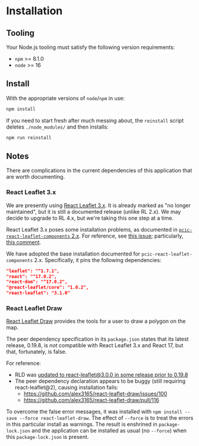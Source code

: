 # Installation

## Tooling

Your Node.js tooling must satisfy the following version requirements:

- `npm` >= 8.1.0
- `node` >= 16

## Install

With the appropriate versions of `node`/`npm` in use:

```bash
npm install
```

If you need to start fresh after much messing about, the `reinstall` script
deletes `./node_modules/` and then installs:

```bash
npm run reinstall
```

## Notes

There are complications in the current dependencies of this application that
are worth documenting.

### React Leaflet 3.x

We are presently using [React Leaflet 3.x](https://react-leaflet.js.org/docs/v3/start-introduction/). It is already marked as
"no longer maintained", but it is still a documented release (unlike RL 2.x).
We may decide to upgrade to RL 4.x, but we're taking this one step at a time.

React Leaflet 3.x poses some installation problems, as documented in
[`pcic-react-leaflet-components` 2.x](https://github.com/pacificclimate/pcic-react-leaflet-components/blob/master/docs/installation.md#dependencies).
For reference, see [this issue](https://github.com/PaulLeCam/react-leaflet/issues/891);
particularly,
[this comment](https://github.com/PaulLeCam/react-leaflet/issues/891#issuecomment-924374035).

We have adopted the base installation documented for
`pcic-react-leaflet-components` 2.x. Specifically, it pins the following
dependencies:

```json
"leaflet": "^1.7.1",
"react": "^17.0.2",
"react-dom": "^17.0.2",
"@react-leaflet/core": "1.0.2",
"react-leaflet": "3.1.0"
```

### React Leaflet Draw

[React Leaflet Draw](https://github.com/alex3165/react-leaflet-draw#readme)
provides the tools for a user to draw a polygon on the map.

The peer dependency specification in its `package.json` states that its
latest release, 0.19.8, is _not_ compatible with React Leaflet 3.x and React 17,
but that, fortunately, is false.

For reference:

- RLD was [updated to react-leaflet@3.0.0 in some release prior to 0.19.8](https://github.com/alex3165/react-leaflet-draw/pull/90)
- The peer dependency declaration appears to be buggy (still requiring
  react-leaflet@2), causing installation fails:
  - https://github.com/alex3165/react-leaflet-draw/issues/100
  - https://github.com/alex3165/react-leaflet-draw/pull/116

To overcome the false error messages, it was installed with
`npm install --save --force react-leaflet-draw`. The effect of `--force` is
to treat the errors in this particular install as warnings. The result is
enshrined in `package-lock.json` and the application can be installed as
usual (no `--force`) when this `package-lock.json` is present.

